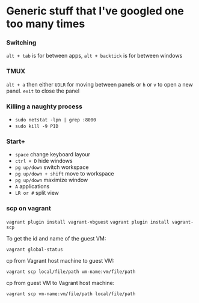 # Generic stuff that I've googled one too many times

### Switching

`alt + tab` is for between apps, `alt + backtick` is for between windows

### TMUX

`alt + a` then either `UDLR` for moving between panels or `h` or `v` to open a new panel. `exit` to close the panel

### Killing a naughty process

- `sudo netstat -lpn | grep :8000`
- `sudo kill -9 PID`

### Start+

- `space` change keyboard layour
- `ctrl + D` hide windows
- `pg up/down` switch workspace
- `pg up/down + shift` move to workspace
- `pg up/down` maximize window
- `A` applications
- `LR or #` split view

### scp on vagrant

`vagrant plugin install vagrant-vbguest`
`vagrant plugin install vagrant-scp`

To get the id and name of the guest VM:

`vagrant global-status`

cp from Vagrant host machine to guest VM:

`vagrant scp local/file/path vm-name:vm/file/path`

cp from guest VM to Vagrant host machine:

`vagrant scp vm-name:vm/file/path local/file/path`
